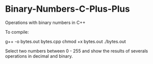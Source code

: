 # Binary-Numbers-C-Plus-Plus
Operations with binary numbers in C++

To compile:

g++ -o bytes.out bytes.cpp 
chmod +x bytes.out
./bytes.out

Select two numbers between 0 - 255 and show the results of severals operations in decimal and binary.
